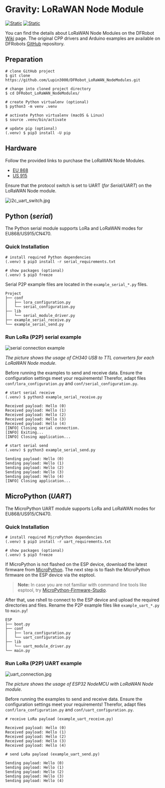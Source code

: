 # Gravity: LoRaWAN Node Module 

[![Static](https://img.shields.io/badge/python-==3.12.2-green)](https://python.org)
[![Static](https://img.shields.io/badge/MicroPython-==1.25.0-green)](https://micropython.org)

You can find the details about LoRaWAN Node Modules on the DFRobot [Wiki](https://wiki.dfrobot.com/SKU_DFR1115-868_Gravity_LoRaWAN_Node_Module_EU868) page. The original CPP drivers and Arduino examples are available on DFRobots [GitHub](https://github.com/cdjq/DFRobot_LWNode) repository.

## Preparation

```shell
# clone GitHub project
$ git clone https://github.com/Lupin3000/DFRobot_LoRaWAN_NodeModules.git

# change into cloned project directory
$ cd DFRobot_LoRaWAN_NodeModules/

# create Python virtualenv (optional)
$ python3 -m venv .venv

# activate Python virtualenv (macOS & Linux)
$ source .venv/bin/activate

# update pip (optional)
(.venv) $ pip3 install -U pip
```

## Hardware

Follow the provided links to purchase the LoRaWAN Node Modules.

- [EU 868](https://www.dfrobot.com/product-2926.html?tracking=Mszf2HlGMStAAKkFfhNgg3QhFFchlilhR47u9vXX9o9Ko6giJYRJQdmwZjbDIvMV)
- [US 915](https://www.dfrobot.com/product-2927.html?tracking=Mszf2HlGMStAAKkFfhNgg3QhFFchlilhR47u9vXX9o9Ko6giJYRJQdmwZjbDIvMV)

Ensure that the protocol switch is set to UART (_for Serial/UART_) on the LoRaWAN Node module.

![i2c_uart_switch.jpg](img/i2c_uart_switch.jpg)

## Python (_serial_)

The Python serial module supports LoRa and LoRaWAN modes for EU868/US915/CN470.

### Quick Installation

```shell
# install required Python dependencies
(.venv) $ pip3 install -r serial_requirements.txt

# show packages (optional)
(.venv) $ pip3 freeze
```

Serial P2P example files are located in the `example_serial_*.py` files.

```
Project
├── conf
│   ├── lora_configuration.py
│   └── serial_configuration.py
├── lib
│   └── serial_module_driver.py
├── example_serial_receive.py
└── example_serial_send.py
```

### Run LoRa (P2P) serial example

![serial connection example](img/serial_connection.jpg)

_The picture shows the usage of CH340 USB to TTL converters for each LoRaWAN Node module._

Before running the examples to send and receive data. Ensure the configuration settings meet your requirements! Therefor, adapt files `conf/lora_configuration.py` and `conf/serial_configuration.py`.

```shell
# start serial receive
(.venv) $ python3 example_serial_receive.py

Received payload: Hello (0)
Received payload: Hello (1)
Received payload: Hello (2)
Received payload: Hello (3)
Received payload: Hello (4)
[INFO] Closing serial connection.
[INFO] Exiting...
[INFO] Closing application...

# start serial send
(.venv) $ python3 example_serial_send.py

Sending payload: Hello (0)
Sending payload: Hello (1)
Sending payload: Hello (2)
Sending payload: Hello (3)
Sending payload: Hello (4)
[INFO] Closing application...
```

## MicroPython (_UART_)

The MicroPython UART module supports LoRa and LoRaWAN modes for EU868/US915/CN470.

### Quick Installation

```shell
# install required MicroPython dependencies
(.venv) $ pip3 install -r uart_requirements.txt

# show packages (optional)
(.venv) $ pip3 freeze
```

If MicroPython is not flashed on the ESP device, download the latest firmware from [MicroPython](https://micropython.org/download/). The next step is to flash the MicroPython firmware on the ESP device via the esptool.

> **Note:** In case you are not familiar with command line tools like esptool, try [MicroPython-Firmware-Studio](https://github.com/Lupin3000/MicroPython-Firmware-Studio).

After that, use rshell to connect to the ESP device and upload the required directories and files. Rename the P2P example files like `example_uart_*.py` to `main.py`!

```
ESP
├── boot.py
├── conf
│   ├── lora_configuration.py
│   └── uart_configuration.py
├── lib
│   └── uart_module_driver.py
└── main.py
```

### Run LoRa (P2P) UART example

![uart_connection.jpg](img/uart_connection.jpg)

_The picture shows the usage of ESP32 NodeMCU with LoRaWAN Node module._

Before running the examples to send and receive data. Ensure the configuration settings meet your requirements! Therefor, adapt files `conf/lora_configuration.py` and `conf/uart_configuration.py`.

```
# receive LoRa payload (example_uart_receive.py)

Received payload: Hello (0)
Received payload: Hello (1)
Received payload: Hello (2)
Received payload: Hello (3)
Received payload: Hello (4)

# send LoRa payload (example_uart_send.py)

Sending payload: Hello (0)
Sending payload: Hello (1)
Sending payload: Hello (2)
Sending payload: Hello (3)
Sending payload: Hello (4)
```
